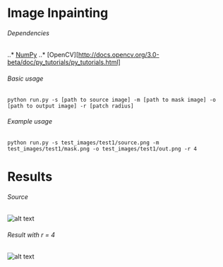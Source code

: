 # Image Inpainting

###### Dependencies
..* [NumPy](http://www.numpy.org/)
..* [OpenCV][http://docs.opencv.org/3.0-beta/doc/py_tutorials/py_tutorials.html]

###### Basic usage
`python run.py -s [path to source image] -m [path to mask image] -o [path to output image] -r [patch radius]`

###### Example usage
`python run.py -s test_images/test1/source.png -m test_images/test1/mask.png -o test_images/test1/out.png -r 4`

# Results
###### Source
![alt text](https://github.com/g3aishih/image-inpainting/blob/master/test_images/test2/source.png "Test2 source")

###### Result with r = 4
![alt text](https://github.com/g3aishih/image-inpainting/blob/master/test_images/test2/out.png "Test2 result")

